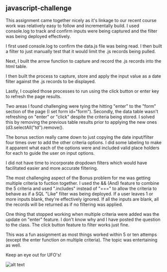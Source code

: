 ## javascript-challenge

This assignment came together nicely as it's linkage to our recent course work was relatively easy to follow and incrementally build. I used console.log to track and confirm inputs were being captured and the filter was being deployed effectively. 

I first used console.log to confirm the data.js file was being read. I then built a filter to just manually test that it would limit the .js records being pulled. 

Next, I built the arrow function to capture and record the .js records into the html table.

I then built the process to capture, store and apply the input value as a date filter against the .js records to be displayed. 

Lastly, I coupled those processes to run using the click button or enter key to refresh the page results. 

Two areas I found challenging were tying the hitting "enter" to the "form" section of the page (I set form id="form"). Secondly, the data table wasn't refreshing on "enter" or "click" despite the criteria being stored. I solved this by removing the previous table results prior to applying the new ones (d3.selectAll("td").remove().   

The bonus section really came down to just copying the date input/filter four times over to add the other criteria options. I did some labeling to make it apparent what each of the options were and included valid place holders for each to guide the user on input options. 

I did not have time to incorporate dropdown filters which would have facilitated easier and more accurate filtering. 

The most challenging aspect of the Bonus problem for me was getting multiple criteria to fuction together. I used the && (And) feature to combine the 5 criteria and used ".includes" instead of "===" to allow the criteria to behave as if a SQL "Like" filter was being deployed. If a user leaves 1 or more inputs blank, they're effectively ignored. If all the inputs are blank, all the records will be returned as if no filtering was applied. 

One thing that stopped working when multiple criteria were added was the update on "enter" feature. I don't know why and I have posted the question to the class. The click button feature to filter works just fine. 

This was a fun assignment as most things worked within 5 or ten attemps (except the enter function on multiple criteria). The topic was entertaining as well. 

Keep an eye out for UFO's!

![alt text](https://www.history.com/.image/ar_16:9%2Cc_fill%2Ccs_srgb%2Cfl_progressive%2Cq_auto:good%2Cw_1200/MTY0MTk2MzMzNzA2NjE4NzA1/ufo-traits-promo-666735176.jpg)